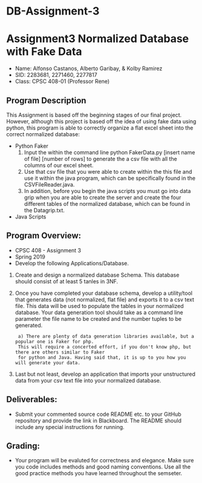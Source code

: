 # DB-Assignment-3
# Assignment3 Normalized Database with Fake Data
* Name: Alfonso Castanos, Alberto Garibay, & Kolby Ramirez
* SID: 2283681, 2271460, 2277817
* Class: CPSC 408-01 (Professor Rene)

## Program Description
This Assignment is based off the beginning stages of our final project. However, although this project is based off the idea of using fake data using python, this program is able to correctly organize a flat excel sheet into the correct normalized database:
* Python Faker  
    1) Input the within the command line python FakerData.py [insert name of file] [number of rows] to generate the a csv file with all the columns of our excel sheet. 
    2) Use that csv file that you were able to create within the this file and use it within the java program, which can be specifically found in the CSVFileReader.java. 
    3) In addition, before you begin the java scripts you must go into data grip when you are able to create the server and create the four different tables of the normalized database, which can be found in the Datagrip.txt. 
* Java Scripts 


## Program Overview:
* CPSC 408 - Assignment 3
* Spring 2019
* Develop the following Applications/Database.
1) Create and design a normalized database Schema. This database should consist of at least 5 tanles in 3NF. 
2) Once you have completed your database schema, develop a utility/tool that generates data (not normalized,
flat file) and exports it to a csv text file. This data will be used to populate the tables
in your normalized database. Your data generation tool should take as a command line parameter
the file name to be created and the number tuples to be generated.

        a) There are plenty of data generation libraries available, but a popular one is Faker for php. 
        This will require a concerted effort, if you don't know php, but there are others similar to Faker
        for python and Java. Having said that, it is up to you how you will generate your data.
3) Last but not least, develop an application that imports your unstructured data from your csv text file
into your normalized database.

## Deliverables:
* Submit your commented source code README etc. to your GitHub repository and provide the link in Blackboard.
The README should include any special instructions for running.

## Grading:
* Your  program will be evaluted for correctness and elegance. Make sure you code includes methods and good 
naming conventions. Use all the good practice methods you have learned throughout the semseter. 
